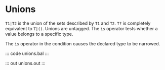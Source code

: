 # Unions

`T1|T2` is the union of the sets described by `T1` and `T2`. `T?` is completely equivalent to `T|()`. Unions are untagged. The `is` operator tests whether a value belongs to a specific type. 

The `is` operator in the condition causes the declared type to be narrowed.

::: code unions.bal :::

::: out unions.out :::